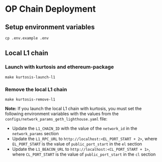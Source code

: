 # OP Chain Deployment

## Setup environment variables

```
cp .env.example .env
```

## Local L1 chain

### Launch with kurtosis and ethereum-package

```
make kurtosis-launch-l1
```

### Remove the local L1 chain

```
make kurtosis-remove-l1
```

**Note:** If you launch the local L1 chain with kurtosis, you must set the following environment variables with the values from the `configs/network_params_geth_lighthouse.yaml` file:

* Update the `L1_CHAIN_ID` with the value of the `network_id` in the `network_params` section
* Update the `L1_RPC_URL` to `http://localhost:<EL_PORT_START + 2>`, where `EL_PORT_START` is the value of `public_port_start` in the `el` section
* Update the `L1_BEACON_URL` to `http://localhost:<CL_PORT_START + 1>`, where `CL_PORT_START` is the value of `public_port_start` in the `cl` section